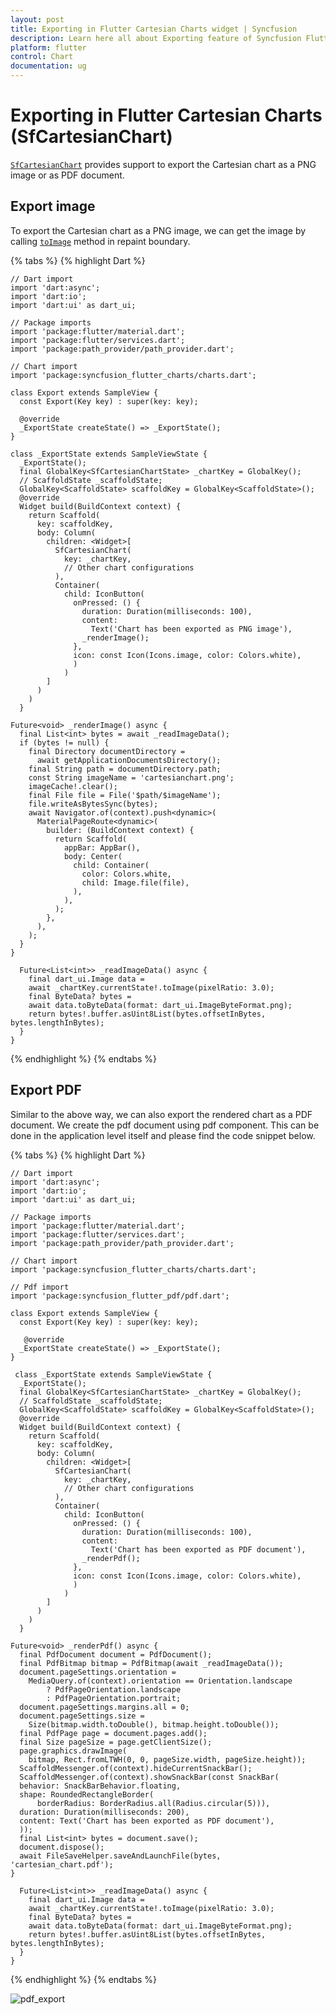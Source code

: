 ```yaml
---
layout: post
title: Exporting in Flutter Cartesian Charts widget | Syncfusion 
description: Learn here all about Exporting feature of Syncfusion Flutter Cartesian Charts (SfCartesianChart) widget and more.
platform: flutter
control: Chart
documentation: ug
---
```


# Exporting in Flutter Cartesian Charts (SfCartesianChart)

[`SfCartesianChart`](https://pub.dev/documentation/syncfusion_flutter_charts/latest/charts/SfCartesianChart-class.html) provides support to export the Cartesian chart as a PNG image or as PDF document.

## Export image

To export the Cartesian chart as a PNG image, we can get the image by calling [`toImage`](https://api.flutter.dev/flutter/rendering/RenderRepaintBoundary/toImage.html) method in repaint boundary.

{% tabs %}
{% highlight Dart %} 

    // Dart import
    import 'dart:async';
    import 'dart:io';
    import 'dart:ui' as dart_ui;

    // Package imports
    import 'package:flutter/material.dart';
    import 'package:flutter/services.dart';
    import 'package:path_provider/path_provider.dart';

    // Chart import
    import 'package:syncfusion_flutter_charts/charts.dart';

    class Export extends SampleView {
      const Export(Key key) : super(key: key);
    
      @override
      _ExportState createState() => _ExportState();
    }

    class _ExportState extends SampleViewState {
      _ExportState();
      final GlobalKey<SfCartesianChartState> _chartKey = GlobalKey();
      // ScaffoldState _scaffoldState;
      GlobalKey<ScaffoldState> scaffoldKey = GlobalKey<ScaffoldState>();
      @override
      Widget build(BuildContext context) {
        return Scaffold(
          key: scaffoldKey,
          body: Column(
            children: <Widget>[
              SfCartesianChart(
                key: _chartKey,
                // Other chart configurations 
              ),
              Container(
                child: IconButton(
                  onPressed: () {
                    duration: Duration(milliseconds: 100),
                    content:
                      Text('Chart has been exported as PNG image'),
                    _renderImage();
                  }, 
                  icon: const Icon(Icons.image, color: Colors.white),
                  )
                )
            ]
          )
        )        
      }
       
    Future<void> _renderImage() async {
      final List<int> bytes = await _readImageData();
      if (bytes != null) {
        final Directory documentDirectory =
          await getApplicationDocumentsDirectory();
        final String path = documentDirectory.path;
        const String imageName = 'cartesianchart.png';
        imageCache!.clear();
        final File file = File('$path/$imageName');
        file.writeAsBytesSync(bytes);
        await Navigator.of(context).push<dynamic>(
          MaterialPageRoute<dynamic>(
            builder: (BuildContext context) {
              return Scaffold(
                appBar: AppBar(),
                body: Center(
                  child: Container(
                    color: Colors.white,
                    child: Image.file(file),
                  ),
                ),
              );
            },
          ),
        );
      }
    }

      Future<List<int>> _readImageData() async {
        final dart_ui.Image data =
        await _chartKey.currentState!.toImage(pixelRatio: 3.0);
        final ByteData? bytes =
        await data.toByteData(format: dart_ui.ImageByteFormat.png);
        return bytes!.buffer.asUint8List(bytes.offsetInBytes, bytes.lengthInBytes);
      }
    }

{% endhighlight %}
{% endtabs %}

## Export PDF

Similar to the above way, we can also export the rendered chart as a PDF document. We create the pdf document using pdf component. This can be done in the application level itself and please find the code snippet below.

{% tabs %}
{% highlight Dart %} 


    // Dart import
    import 'dart:async';
    import 'dart:io';
    import 'dart:ui' as dart_ui;

    // Package imports
    import 'package:flutter/material.dart';
    import 'package:flutter/services.dart';
    import 'package:path_provider/path_provider.dart';

    // Chart import
    import 'package:syncfusion_flutter_charts/charts.dart';

    // Pdf import
    import 'package:syncfusion_flutter_pdf/pdf.dart';

    class Export extends SampleView {
      const Export(Key key) : super(key: key);
    
       @override
      _ExportState createState() => _ExportState();
    }

     class _ExportState extends SampleViewState {
      _ExportState();
      final GlobalKey<SfCartesianChartState> _chartKey = GlobalKey();
      // ScaffoldState _scaffoldState;
      GlobalKey<ScaffoldState> scaffoldKey = GlobalKey<ScaffoldState>();
      @override
      Widget build(BuildContext context) {
        return Scaffold(
          key: scaffoldKey,
          body: Column(
            children: <Widget>[
              SfCartesianChart(
                key: _chartKey,
                // Other chart configurations
              ),
              Container(
                child: IconButton(
                  onPressed: () {
                    duration: Duration(milliseconds: 100),
                    content:
                      Text('Chart has been exported as PDF document'),
                    _renderPdf();
                  }, 
                  icon: const Icon(Icons.image, color: Colors.white),
                  )
                )
            ]
          )
        )        
      }
       
    Future<void> _renderPdf() async {
      final PdfDocument document = PdfDocument();
      final PdfBitmap bitmap = PdfBitmap(await _readImageData());
      document.pageSettings.orientation =
        MediaQuery.of(context).orientation == Orientation.landscape
            ? PdfPageOrientation.landscape
            : PdfPageOrientation.portrait;
      document.pageSettings.margins.all = 0;
      document.pageSettings.size =
        Size(bitmap.width.toDouble(), bitmap.height.toDouble());
      final PdfPage page = document.pages.add();
      final Size pageSize = page.getClientSize();
      page.graphics.drawImage(
        bitmap, Rect.fromLTWH(0, 0, pageSize.width, pageSize.height));
      ScaffoldMessenger.of(context).hideCurrentSnackBar();
      ScaffoldMessenger.of(context).showSnackBar(const SnackBar(
      behavior: SnackBarBehavior.floating,
      shape: RoundedRectangleBorder(
          borderRadius: BorderRadius.all(Radius.circular(5))),
      duration: Duration(milliseconds: 200),
      content: Text('Chart has been exported as PDF document'),
      ));
      final List<int> bytes = document.save();
      document.dispose();
      await FileSaveHelper.saveAndLaunchFile(bytes, 'cartesian_chart.pdf');
    }

      Future<List<int>> _readImageData() async {
        final dart_ui.Image data =
        await _chartKey.currentState!.toImage(pixelRatio: 3.0);
        final ByteData? bytes =
        await data.toByteData(format: dart_ui.ImageByteFormat.png);
        return bytes!.buffer.asUint8List(bytes.offsetInBytes, bytes.lengthInBytes);
      }
    }

{% endhighlight %}
{% endtabs %}

![pdf_export](images/export-cartesian-chart/pdf_view.png)